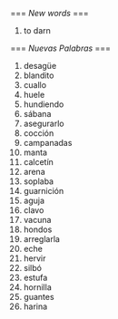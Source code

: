 === *New words* ===

1. to darn

=== *Nuevas Palabras* ===

1. desagüe
2. blandito
3. cuallo
4. huele
5. hundiendo
6. sábana
7. asegurarlo
8. cocción
9. campanadas
10. manta
11. calcetín
12. arena
13. soplaba
14. guarnición
15. aguja
16. clavo
17. vacuna
18. hondos
19. arreglarla
20. eche
21. hervir
22. silbó
23. estufa
24. hornilla
25. guantes
26. harina
